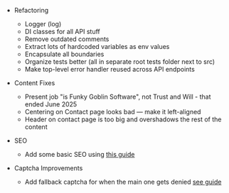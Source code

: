 * Refactoring

  * Logger (log)
  * DI classes for all API stuff
  * Remove outdated comments
  * Extract lots of hardcoded variables as env values
  * Encapsulate all boundaries
  * Organize tests better (all in separate root tests folder next to src)
  * Make top-level error handler reused across API endpoints

* Content Fixes
  * Present job "is Funky Goblin Software", not Trust and Will - that ended June 2025
  * Centering on Contact page looks bad — make it left-aligned
  * Header on contact page is too big and overshadows the rest of the content

* SEO
  * Add some basic SEO using [this guide](./SearchEngineOptimization.md)

* Captcha Improvements
  * Add fallback captcha for when the main one gets denied [see guide](./IMPROVE_CAPTCHA.md)

